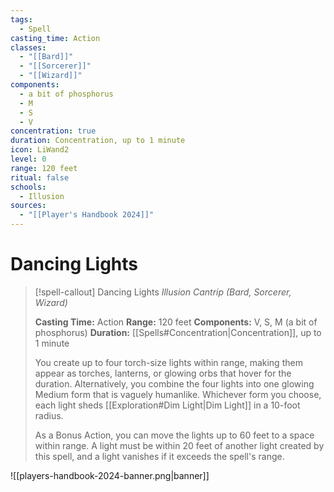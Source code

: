 ```yaml
---
tags:
  - Spell
casting_time: Action
classes:
  - "[[Bard]]"
  - "[[Sorcerer]]"
  - "[[Wizard]]"
components:
  - a bit of phosphorus
  - M
  - S
  - V
concentration: true
duration: Concentration, up to 1 minute
icon: LiWand2
level: 0
range: 120 feet
ritual: false
schools:
  - Illusion
sources:
  - "[[Player's Handbook 2024]]"
---
```


# Dancing Lights

>[!spell-callout] Dancing Lights
>_Illusion Cantrip (Bard, Sorcerer, Wizard)_
>
>**Casting Time:** Action
>**Range:** 120 feet
>**Components:** V, S, M (a bit of phosphorus)
>**Duration:** [[Spells#Concentration\|Concentration]], up to 1 minute
>
>You create up to four torch-size lights within range, making them appear as torches, lanterns, or glowing orbs that hover for the duration. Alternatively, you combine the four lights into one glowing Medium form that is vaguely humanlike. Whichever form you choose, each light sheds [[Exploration#Dim Light\|Dim Light]] in a 10-foot radius.
>
>As a Bonus Action, you can move the lights up to 60 feet to a space within range. A light must be within 20 feet of another light created by this spell, and a light vanishes if it exceeds the spell's range.


![[players-handbook-2024-banner.png|banner]]
